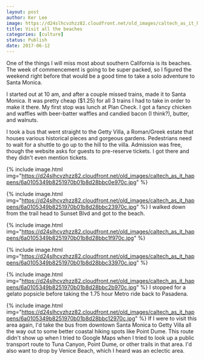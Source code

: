 ```yaml
---
layout: post
author: Ker Lee
image: https://d24slhcvzhzz82.cloudfront.net/old_images/caltech_as_it_happens/6a0105349b8251970b01b8d28bbc27970c.jpg
title: Visit all the beaches
categories: [culture]
status: Publish
date: 2017-06-12
---
```


One of the things I will miss most about southern California is its beaches. The week of commencement is going to be super packed, so I figured the weekend right before that would be a good time to take a solo adventure to Santa Monica.

I started out at 10 am, and after a couple missed trains, made it to Santa Monica. It was pretty cheap ($1.25) for all 3 trains I had to take in order to make it there. My first stop was lunch at Plan Check. I got a fancy chicken and waffles with beer-batter waffles and candied bacon (I think?), butter, and walnuts.

I took a bus that went straight to the Getty Villa, a Roman/Greek estate that houses various historical pieces and gorgeous gardens. Pedestrians need to wait for a shuttle to go up to the hill to the villa. Admission was free, though the website asks for guests to pre-reserve tickets. I got there and they didn't even mention tickets.


{% include image.html img="https://d24slhcvzhzz82.cloudfront.net/old_images/caltech_as_it_happens/6a0105349b8251970b01b8d28bbc0e970c.jpg" %}

{% include image.html img="https://d24slhcvzhzz82.cloudfront.net/old_images/caltech_as_it_happens/6a0105349b8251970b01b8d28bbc23970c.jpg" %}
I walked down from the trail head to Sunset Blvd and got to the beach. 


{% include image.html img="https://d24slhcvzhzz82.cloudfront.net/old_images/caltech_as_it_happens/6a0105349b8251970b01b8d28bbc1f970c.jpg" %}

{% include image.html img="https://d24slhcvzhzz82.cloudfront.net/old_images/caltech_as_it_happens/6a0105349b8251970b01b8d28bbc33970c.jpg" %}

{% include image.html img="https://d24slhcvzhzz82.cloudfront.net/old_images/caltech_as_it_happens/6a0105349b8251970b01b8d28bbc2b970c.jpg" %}
I stopped for a gelato popsicle before taking the 1.75 hour Metro ride back to Pasadena.


{% include image.html img="https://d24slhcvzhzz82.cloudfront.net/old_images/caltech_as_it_happens/6a0105349b8251970b01b8d28bbc12970c.jpg" %}
If I were to visit this area again, I'd take the bus from downtown Santa Monica to Getty Villa all the way out to some better coastal hiking spots like Point Dume. This route didn't show up when I tried to Google Maps when I tried to look up a public transport route to Tuna Canyon, Point Dume, or other trails in that area. I'd also want to drop by Venice Beach, which I heard was an eclectic area.

